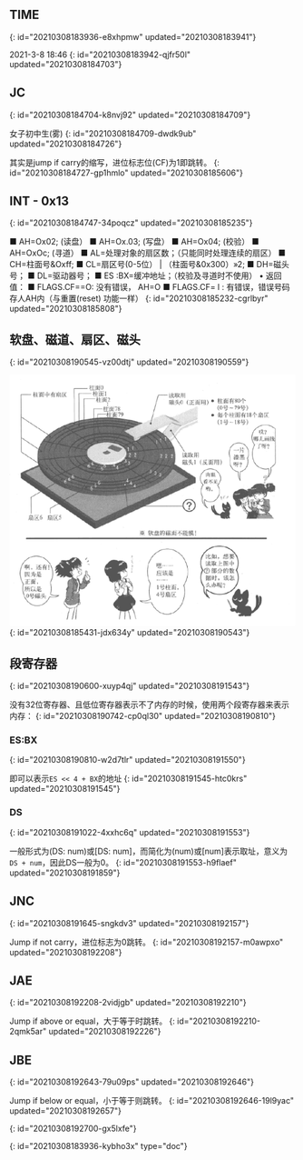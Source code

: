 ## TIME
{: id="20210308183936-e8xhpmw" updated="20210308183941"}

2021-3-8 18:46
{: id="20210308183942-qjfr50l" updated="20210308184703"}

## JC
{: id="20210308184704-k8nvj92" updated="20210308184709"}

女子初中生(雾)
{: id="20210308184709-dwdk9ub" updated="20210308184726"}

其实是jump if carry的缩写，进位标志位(CF)为1即跳转。
{: id="20210308184727-gp1hmlo" updated="20210308185606"}

## INT - 0x13
{: id="20210308184747-34poqcz" updated="20210308185235"}

■ AH=Ox02; (读盘）
■ AH=Ox.03; (写盘）
■ AH=Ox04; (校验）
■ AH=OxOc; (寻道）
■ AL=处理对象的扇区数；（只能同时处理连续的扇区）
■ CH=柱面号&Oxff;
■ CL=扇区号(0-5位） | （柱面号&0x300）»2;
■ DH=磁头号；
■ DL=驱动器号；
■ ES :BX=缓冲地址；（校验及寻道时不使用）
• 返回值：
■ FLAGS.CF==O: 没有错误， AH=O
■ FLAGS.CF= l : 有错误，错误号码存人AH内（与重置(reset) 功能一样）
{: id="20210308185232-cgrlbyr" updated="20210308185808"}

## 软盘、磁道、扇区、磁头
{: id="20210308190545-vz00dtj" updated="20210308190559"}

![image.png](assets/image-20210308190543-lwocljb.png)
{: id="20210308185431-jdx634y" updated="20210308190543"}

## 段寄存器
{: id="20210308190600-xuyp4qj" updated="20210308191543"}

没有32位寄存器、且低位寄存器表示不了内存的时候，使用两个段寄存器来表示内存：
{: id="20210308190742-cp0ql30" updated="20210308190810"}

### ES:BX
{: id="20210308190810-w2d7tlr" updated="20210308191550"}

即可以表示`ES << 4 + BX`的地址
{: id="20210308191545-htc0krs" updated="20210308191545"}

### DS
{: id="20210308191022-4xxhc6q" updated="20210308191553"}

一般形式为(DS: num)或[DS: num]，而简化为(num)或[num]表示取址，意义为`DS + num`，因此DS一般为0。
{: id="20210308191553-h9flaef" updated="20210308191859"}

## JNC
{: id="20210308191645-sngkdv3" updated="20210308192157"}

Jump if not carry，进位标志为0跳转。
{: id="20210308192157-m0awpxo" updated="20210308192208"}

## JAE
{: id="20210308192208-2vidjgb" updated="20210308192210"}

Jump if above or equal，大于等于时跳转。
{: id="20210308192210-2qmk5ar" updated="20210308192226"}

## JBE
{: id="20210308192643-79u09ps" updated="20210308192646"}

Jump if below or equal，小于等于则跳转。
{: id="20210308192646-19l9yac" updated="20210308192657"}

{: id="20210308192700-gx5lxfe"}


{: id="20210308183936-kybho3x" type="doc"}
